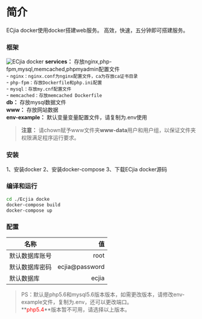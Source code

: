 # 简介
ECjia docker使用docker搭建web服务。
高效，快速，五分钟即可搭建服务。

### 框架
![ECjia docker][1]
 **services：** 存放nginx,php-fpm,mysql,memcached,phpmyadmin配置文件  
    - ```nginx：nginx.conf为nginx配置文件，ca为存放ca证书目录```  
    - ```php-fpm：存放Dockerfile和php.ini配置```  
    - ```mysql：存放my.cnf配置文件```  
    - ```memcached：存放memcached Dockerfile```  
 **db：** 存放mysql数据文件  
 **www：** 存放网站数据  
 **env-example：** 默认变量变量配置文件，请复制为.env使用  
>  **注意：** 请chown赋予www文件夹**www-data**用户和用户组，以保证文件夹权限满足程序运行要求。 

### 安装
1、安装docker
2、安装docker-compose
3、下载ECjia docker源码

### 编译和运行
```bash
cd ./Ecjia docke
docker-compose build
docker-compose up
```

### 配置
|名称        | 值   |
| --------   | -----:  |
| 默认数据库账号     | root |
| 默认数据库密码        |   ecjia@password   |
| 默认数据库        |    ecjia    |
>PS：默认是php5.6和mysql5.6版本版本，如需更改版本，请修改env-example文件，复制为.env，还可以更改端口。  
>**<font color=red>php5.4</font>**版本暂不可用，请选择以上版本。


  [1]: http://backup-1251457607.cossh.myqcloud.com/1.png